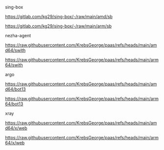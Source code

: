 sing-box

https://gitlab.com/kg29/sing-box/-/raw/main/amd/sb

https://gitlab.com/kg29/sing-box/-/raw/main/arm/sb

nezha-agent

https://raw.githubusercontent.com/KrebsGeorge/paas/refs/heads/main/amd64/swith

https://raw.githubusercontent.com/KrebsGeorge/paas/refs/heads/main/arm64/swith

argo

https://raw.githubusercontent.com/KrebsGeorge/paas/refs/heads/main/amd64/bot13

https://raw.githubusercontent.com/KrebsGeorge/paas/refs/heads/main/arm64/bot13

xray

https://raw.githubusercontent.com/KrebsGeorge/paas/refs/heads/main/amd64/x/web

https://raw.githubusercontent.com/KrebsGeorge/paas/refs/heads/main/arm64/x/web
